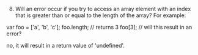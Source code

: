 8. Will an error occur if you try to access an array element with an index that is greater than or equal to the length of the array? For example:

var foo = ['a', 'b', 'c'];
foo.length; // returns 3
foo[3]; // will this result in an error?

no, it will result in a return value of 'undefined'.
